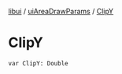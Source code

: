 [libui](../README.md) / [uiAreaDrawParams](README.md) / [ClipY](-clip-y.md)

# ClipY

`var ClipY: Double`
